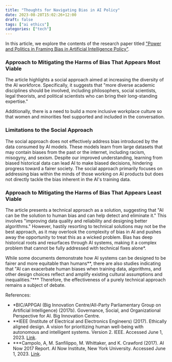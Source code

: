 ```yaml
---
title: "Thoughts for Navigating Bias in AI Policy"
date: 2023-08-28T15:02:26+12:00
draft: false
tags: ["ai ethics"]
categories: ["tech"]
---
```


In this article, we explore the contents of the research paper titled ["Power and Politics in Framing Bias in Artificial Intelligence Policy"](https://onlinelibrary.wiley.com/doi/10.1111/ropr.12567).

<!--more-->


### Approach to Mitigating the Harms of Bias That Appears Most Viable

The article highlights a social approach aimed at increasing the diversity of the AI workforce. Specifically, it suggests that "more diverse academic disciplines should be involved, including philosophers, social scientists, legal theorists, and political scientists who can bring their long-standing expertise."

Additionally, there is a need to build a more inclusive workplace culture so that women and minorities feel supported and included in the conversation.	

### Limitations to the Social Approach

The social approach does not effectively address bias introduced by the data consumed by AI models. These models learn from large datasets that may contain biases from the past or the internet, including racism, misogyny, and sexism. Despite our improved understanding, learning from biased historical data can lead AI to make biased decisions, hindering progress toward a fairer society. The social approach primarily focuses on addressing bias within the minds of those working on AI products but does not directly tackle the bias inherent in the AI's training data.

### Approach to Mitigating the Harms of Bias That Appears Least Viable

The article presents a technical approach as a solution, suggesting that "AI can be the solution to human bias and can help detect and eliminate it." This involves "improving data quality and reliability and designing better algorithms." However, hastily resorting to technical solutions may not be the best approach, as it may overlook the complexity of bias in AI and pushes away the opportunity to treat this as a wicked problem. Bias has deep historical roots and resurfaces through AI systems, making it a complex problem that cannot be fully addressed with technical fixes alone*.

While some documents demonstrate how AI systems can be designed to be fairer and more equitable than humans**, there are also studies indicating that "AI can exacerbate human biases when training data, algorithms, and other design choices reflect and amplify existing cultural assumptions and inequalities."*** Therefore, the effectiveness of a purely technical approach remains a subject of debate.

References:
- *BIC/APPGAI (Big Innovation Centre/All-Party Parliamentary Group on Artificial Intelligence) (2017b). Governance, Social, and Organizational Perspective for AI. Big Innovation Centre.
- **IEEE (Institute of Electrical and Electronics Engineers) (2017). Ethically aligned design. A vision for prioritizing human well-being with autonomous and intelligent systems. Version 2. IEEE. Accessed June 1, 2023. [Link](https://standards.ieee.org/wp-content/uploads/import/documents/other/ead_v2.pdf).
- ***Campolo, A, M. Sanfilippo, M. Whittaker, and K. Crawford (2017). AI Now 2017 Report. AI Now Institute, New York University. Accessed June 1, 2023. [Link](https://ainowinstitute.org/publication/ai-now-2017-report-2).